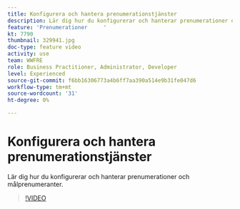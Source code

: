 ```yaml
---
title: Konfigurera och hantera prenumerationstjänster
description: Lär dig hur du konfigurerar och hanterar prenumerationer och målprenumeranter.
feature: 'Prenumerationer     '
kt: 7790
thumbnail: 329941.jpg
doc-type: feature video
activity: use
team: WWFRE
role: Business Practitioner, Administrator, Developer
level: Experienced
source-git-commit: f6bb16306773a4b6ff7aa390a514e9b31fe047d6
workflow-type: tm+mt
source-wordcount: '31'
ht-degree: 0%

---
```



# Konfigurera och hantera prenumerationstjänster

Lär dig hur du konfigurerar och hanterar prenumerationer och målprenumeranter.

>[!VIDEO](https://video.tv.adobe.com/v/329941?quality=12)
